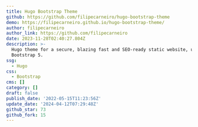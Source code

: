 ```yaml
---
title: Hugo Bootstrap Theme
github: https://github.com/filipecarneiro/hugo-bootstrap-theme
demo: https://filipecarneiro.github.io/hugo-bootstrap-theme/
author: filipecarneiro
author_link: https://github.com/filipecarneiro
date: 2023-11-28T02:40:27.804Z
description: >-
  Hugo theme for a secure, blazing fast and SEO-ready static website, using
  Bootstrap 5.
ssg:
  - Hugo
css:
  - Bootstrap
cms: []
category: []
draft: false
publish_date: '2022-05-15T11:23:56Z'
update_date: '2024-04-12T07:29:48Z'
github_star: 73
github_fork: 15
---
```

